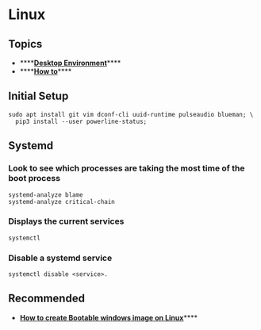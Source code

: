 # Linux

## Topics

* \*\*\*\*[**Desktop Environment**](desktop-environment/)\*\*\*\*
* \*\*\*\*[**How to**](how-to/)\*\*\*\*

## Initial Setup

```text
sudo apt install git vim dconf-cli uuid-runtime pulseaudio blueman; \
  pip3 install --user powerline-status;
```

## Systemd

### Look to see which processes are taking the most time of the boot process

```text
systemd-analyze blame
systemd-analyze critical-chain
```

### Displays the current services

```text
systemctl
```

### Disable a systemd service

```text
systemctl disable <service>.
```

## Recommended

* [**How to create Bootable windows image on Linux**](https://github.com/slacka/WoeUSB)\*\*\*\*

